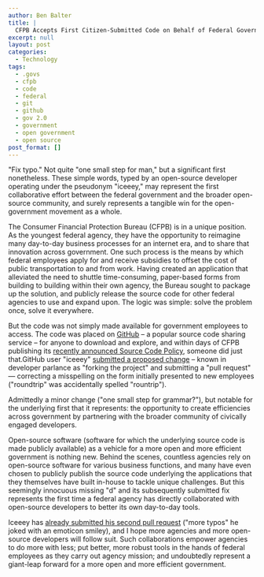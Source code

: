 ```yaml
---
author: Ben Balter
title: |
  CFPB Accepts First Citizen-Submitted Code on Behalf of Federal Government
excerpt: null
layout: post
categories:
  - Technology
tags:
  - .govs
  - cfpb
  - code
  - federal
  - git
  - github
  - gov 2.0
  - government
  - open government
  - open source
post_format: []
---
```


"Fix typo." Not quite "one small step for man," but a significant first nonetheless. These simple words, typed by an open-source developer operating under the pseudonym "iceeey," may represent the first collaborative effort between the federal government and the broader open-source community, and surely represents a tangible win for the open-government movement as a whole.

The Consumer Financial Protection Bureau (CFPB) is in a unique position. As the youngest federal agency, they have the opportunity to reimagine many day-to-day business processes for an internet era, and to share that innovation across government. One such process is the means by which federal employees apply for and receive subsidies to offset the cost of public transportation to and from work. Having created an application that alleviated the need to shuttle time-consuming, paper-based forms from building to building within their own agency, the Bureau sought to package up the solution, and publicly release the source code for other federal agencies to use and expand upon. The logic was simple: solve the problem once, solve it everywhere.

But the code was not simply made available for government employees to access. The code was placed on [GitHub](http://github.com/) – a popular source code sharing service – for anyone to download and explore, and within days of CFPB publishing its [recently announced Source Code Policy](http://www.consumerfinance.gov/blog/the-cfpbs-source-code-policy-open-and-shared/), someone did just that.GitHub user "iceeey" [submitted a proposed change](https://github.com/cfpb/transit_subsidy/pull/1) – known in developer parlance as "forking the project" and submitting a "pull request" — correcting a misspelling on the form initially presented to new employees ("roundtrip" was accidentally spelled "rountrip").

Admittedly a minor change ("one small step for grammar?"), but notable for the underlying first that it represents: the opportunity to create efficiencies across government by partnering with the broader community of civically engaged developers.

Open-source software (software for which the underlying source code is made publicly available) as a vehicle for a more open and more efficient government is nothing new. Behind the scenes, countless agencies rely on open-source software for various business functions, and many have even chosen to publicly publish the source code underlying the applications that they themselves have built in-house to tackle unique challenges. But this seemingly innocuous missing "d" and its subsequently submitted fix represents the first time a federal agency has directly collaborated with open-source developers to better its own day-to-day tools.

Iceeey has [already submitted his second pull request][4] ("more typos" he joked with an emoticon smiley), and I hope more agencies and more open-source developers will follow suit. Such collaborations empower agencies to do more with less; put better, more robust tools in the hands of federal employees as they carry out agency mission; and undoubtedly represent a giant-leap forward for a more open and more efficient government.

[4]: https://github.com/cfpb/transit_subsidy/pull/2
